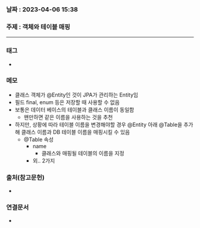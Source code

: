 ### 날짜 : 2023-04-06 15:38
### 주제 : 객체와 테이블 매핑
---
### 태그
* 

### 메모
* 클래스 객체가 @Entity인 것이 JPA가 관리하는 Entity임
* 필드 final, enum 등은 저장할 때 사용할 수 없음
* 보통은 데이터 베이스의 테이블과 클래스 이름이 동일함
	* 왠만하면 같은 이름을 사용하는 것을 추천
* 하지만, 상황에 따라 테이블 이름을 변경해야할 경우 @Entity 아래 @Table을 추가해 클래스 이름과 DB 테이블 이름을 매핑시킬 수 있음
	* @Table 속성
		* name 
			* 클래스와 매핑될 테이블의 이름을 지정
		* 외.. 2가지

### 출처(참고문헌)
-  

### 연결문서
- 